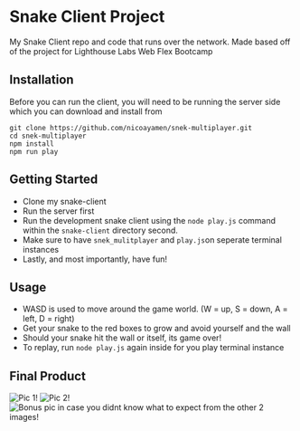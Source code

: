 # Snake Client Project

My Snake Client repo and code that runs over the network. Made based off of the project for Lighthouse Labs Web Flex Bootcamp

## Installation

Before you can run the client, you will need to be running the server side which you can download and install from 

```
git clone https://github.com/nicoayamen/snek-multiplayer.git
cd snek-multiplayer
npm install
npm run play
```

## Getting Started
- Clone my snake-client
- Run the server first
- Run the development snake client using the `node play.js` command within the `snake-client` directory second.
- Make sure to have `snek_mulitplayer` and `play.js`on seperate terminal instances
- Lastly, and most importantly, have fun!

## Usage
- WASD is used to move around the game world. (W = up, S = down, A = left, D = right)
- Get your snake to the red boxes to grow and avoid yourself and the wall
- Should your snake hit the wall or itself, its game over!
- To replay, run `node play.js` again inside for you play terminal instance

## Final Product

![Pic 1!](https://imgbox.com/pL7DEAcQ)
![Pic 2!](https://imgbox.com/fCoGg0Ef)
![Bonus pic in case you didnt know what to expect from the other 2 images!](https://imgbox.com/DXaOxDtC)
